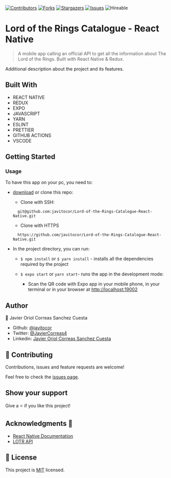 <!--
*** Thanks for checking out this README Template. If you have a suggestion that would
*** make this better, please fork the repo and create a pull request or simply open
*** an issue with the tag "enhancement".
*** Thanks again! Now go create something AMAZING! :D
-->

<!-- PROJECT SHIELDS -->
<!--
*** I'm using markdown "reference style" links for readability.
*** Reference links are enclosed in brackets [ ] instead of parentheses ( ).
*** See the bottom of this document for the declaration of the reference variables
*** for contributors-url, forks-url, etc. This is an optional, concise syntax you may use.
*** https://www.markdownguide.org/basic-syntax/#reference-style-links
-->
[![Contributors][contributors-shield]][contributors-url] 
[![Forks][forks-shield]][forks-url] 
[![Stargazers][stars-shield]][stars-url] 
[![Issues][issues-shield]][issues-url] 
![Hireable](https://cdn.rawgit.com/hiendv/hireable/master/styles/default/yes.svg) 

# Lord of the Rings Catalogue - React Native

>  A mobile app calling an official API to get all the information about The Lord of the Rings. Built with React Native & Redux.

Additional description about the project and its features.

## Built With

- REACT NATIVE
- REDUX
- EXPO
- JAVASCRIPT
- YARN
- ESLINT
- PRETTIER
- GITHUB ACTIONS
- VSCODE

## Getting Started

### Usage
To have this app on your pc, you need to:
* [download](https://github.com/javitocor/Lord-of-the-Rings-Catalogue-React-Native/archive/master.zip) or clone this repo:
  - Clone with SSH:
  ```
    git@github.com:javitocor/Lord-of-the-Rings-Catalogue-React-Native.git
  ```
  - Clone with HTTPS
  ```
    https://github.com/javitocor/Lord-of-the-Rings-Catalogue-React-Native.git
  ```

* In the project directory, you can run:

  - `$ npm install` or `$ yarn install` - installs all the dependencies required by the project

  - `$ expo start` or `yarn start`- runs the app in the development mode:
    - Scan the QR code with Expo app in your mobile phone, in your terminal or in your browser at [http://localhost:19002](http://localhost:19002)

## Author

👤 Javier Oriol Correas Sanchez Cuesta 
- Github: [@javitocor](https://github.com/javitocor) 
- Twitter: [@JavierCorreas4](https://twitter.com/JavierCorreas4) 
- Linkedin: [Javier Oriol Correas Sanchez Cuesta](https://www.linkedin.com/in/javier-correas-sanchez-cuesta-15289482/) 

## 🤝 Contributing

Contributions, issues and feature requests are welcome!

Feel free to check the [issues page](https://github.com/javitocor/Lord-of-the-Rings-Catalogue-React-Native/issues).

## Show your support

Give a ⭐️ if you like this project!

## Acknowledgments 🚀

- [React Native Documentation](https://reactnative.dev/docs/getting-started)
- [LOTR API](https://the-one-api.dev/)

## 📝 License

This project is [MIT](lic.url) licensed.

<!-- MARKDOWN LINKS & IMAGES -->
<!-- https://www.markdownguide.org/basic-syntax/#reference-style-links -->
[contributors-shield]: https://img.shields.io/github/contributors/javitocor/Lord-of-the-Rings-Catalogue-React-Native.svg?style=flat-square
[contributors-url]: https://github.com/javitocor/Lord-of-the-Rings-Catalogue-React-Native/graphs/contributors
[forks-shield]: https://img.shields.io/github/forks/javitocor/Lord-of-the-Rings-Catalogue-React-Native.svg?style=flat-square
[forks-url]: https://github.com/javitocor/Lord-of-the-Rings-Catalogue-React-Native/network/members
[stars-shield]: https://img.shields.io/github/stars/javitocor/Lord-of-the-Rings-Catalogue-React-Native.svg?style=flat-square
[stars-url]: https://github.com/javitocor/Lord-of-the-Rings-Catalogue-React-Native/stargazers
[issues-shield]: https://img.shields.io/github/issues/javitocor/Lord-of-the-Rings-Catalogue-React-Native.svg?style=flat-square
[issues-url]: https://github.com/javitocor/Lord-of-the-Rings-Catalogue-React-Native/issues